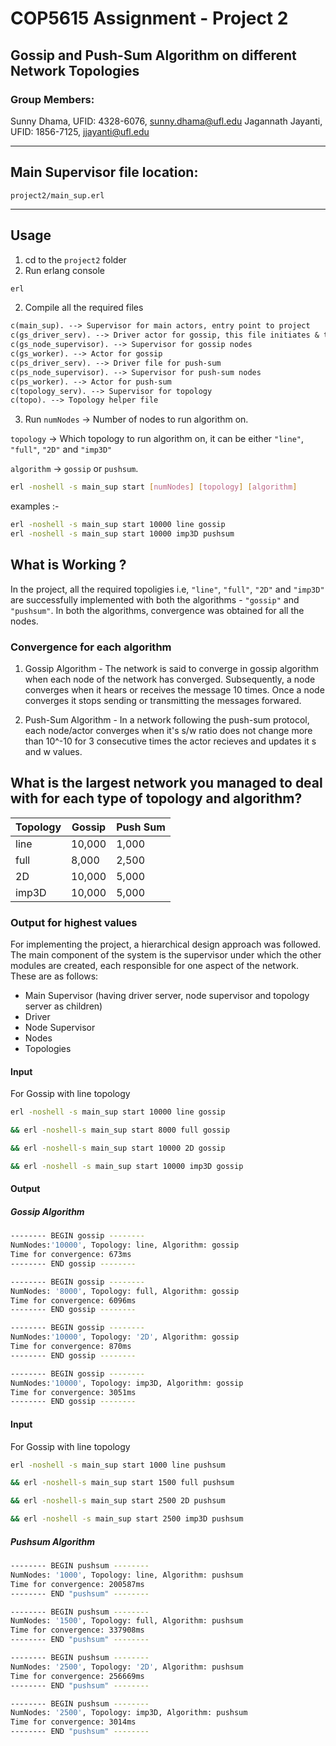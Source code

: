 # COP5615 Assignment - Project 2

## Gossip and Push-Sum Algorithm on different Network Topologies

### Group Members: 

Sunny Dhama, UFID: 4328-6076, sunny.dhama@ufl.edu
Jagannath Jayanti, UFID: 1856-7125, jjayanti@ufl.edu

---

## Main Supervisor file location:

`project2/main_sup.erl`

---

## Usage

1.  cd to the `project2` folder
2.  Run erlang console

```bash
erl
```

2.  Compile all the required files

```md
c(main_sup). --> Supervisor for main actors, entry point to project
c(gs_driver_serv). --> Driver actor for gossip, this file initiates & terminates gossip algorithm
c(gs_node_supervisor). --> Supervisor for gossip nodes
c(gs_worker). --> Actor for gossip
c(ps_driver_serv). --> Driver file for push-sum
c(ps_node_supervisor). --> Supervisor for push-sum nodes
c(ps_worker). --> Actor for push-sum
c(topology_serv). --> Supervisor for topology
c(topo). --> Topology helper file

```

3.  Run
`numNodes` -> Number of nodes to run algorithm on.

`topology` -> Which topology to run algorithm on, it can be either `"line"`, `"full"`, `"2D"` and `"imp3D"`

`algorithm` -> `gossip` or `pushsum`.

```bash
erl -noshell -s main_sup start [numNodes] [topology] [algorithm]
```

examples :-

```bash
erl -noshell -s main_sup start 10000 line gossip 
erl -noshell -s main_sup start 10000 imp3D pushsum 
```

## What is Working ?

In the project, all the required topoligies i.e, `"line"`, `"full"`, `"2D"` and `"imp3D"` are successfully implemented with both the algorithms - `"gossip"` and `"pushsum"`. In both the algorithms, convergence was obtained for all the nodes. 

### Convergence for each algorithm

1. Gossip Algorithm - The network is said to converge in gossip algorithm when each node of the network has converged. Subsequently, a node converges when it hears or receives the message 10 times. Once a node converges it stops sending or transmitting the messages forwared. 

2. Push-Sum Algorithm - In a network following the push-sum protocol, each node/actor converges when it's s/w ratio does not change more than 10^-10 for 3 consecutive times the actor recieves and updates it s and w values.


## What is the largest network you managed to deal with for each type of topology and algorithm?

| Topology | Gossip | Push Sum |
| -------- | ------ | -------- |
| line     | 10,000 | 1,000     |
| full     | 8,000  | 2,500     |
| 2D       | 10,000 | 5,000     |
| imp3D    | 10,000 | 5,000     |


### Output for highest values

For implementing the project, a hierarchical design approach was followed. The main component of the system is the supervisor under which the other modules are created, each responsible for one aspect of the network. These are as follows:

- Main Supervisor (having driver server, node supervisor and topology server as children)
- Driver
- Node Supervisor
- Nodes
- Topologies


#### Input

For Gossip with line topology

```bash
erl -noshell -s main_sup start 10000 line gossip 

&& erl -noshell-s main_sup start 8000 full gossip 

&& erl -noshell-s main_sup start 10000 2D gossip 

&& erl -noshell -s main_sup start 10000 imp3D gossip
```


#### Output

##### Gossip Algorithm
```bash
-------- BEGIN gossip --------
NumNodes:'10000', Topology: line, Algorithm: gossip
Time for convergence: 673ms
-------- END gossip --------

-------- BEGIN gossip --------
NumNodes: '8000', Topology: full, Algorithm: gossip
Time for convergence: 6096ms
-------- END gossip --------

-------- BEGIN gossip --------
NumNodes:'10000', Topology: '2D', Algorithm: gossip
Time for convergence: 870ms
-------- END gossip --------

-------- BEGIN gossip --------
NumNodes:'10000', Topology: imp3D, Algorithm: gossip
Time for convergence: 3051ms
-------- END gossip --------
```

#### Input
For Gossip with line topology

```bash
erl -noshell -s main_sup start 1000 line pushsum 

&& erl -noshell-s main_sup start 1500 full pushsum 

&& erl -noshell-s main_sup start 2500 2D pushsum 

&& erl -noshell -s main_sup start 2500 imp3D pushsum
```


##### Pushsum Algorithm
```bash
-------- BEGIN pushsum --------
NumNodes: '1000', Topology: line, Algorithm: pushsum
Time for convergence: 200587ms
-------- END "pushsum" --------

-------- BEGIN pushsum --------
NumNodes: '1500', Topology: full, Algorithm: pushsum
Time for convergence: 337908ms
-------- END "pushsum" --------

-------- BEGIN pushsum --------
NumNodes: '2500', Topology: '2D', Algorithm: pushsum
Time for convergence: 256669ms
-------- END "pushsum" --------

-------- BEGIN pushsum --------
NumNodes: '2500', Topology: imp3D, Algorithm: pushsum
Time for convergence: 3014ms
-------- END "pushsum" --------
```
